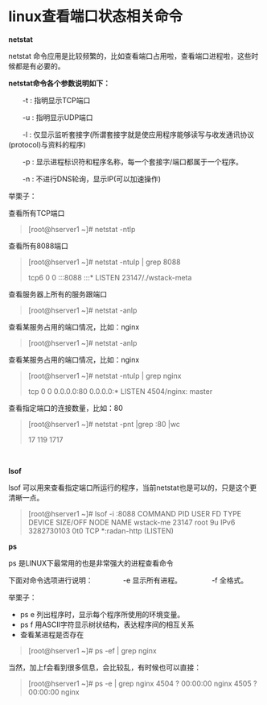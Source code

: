 

# linux查看端口状态相关命令

**netstat**

netstat 命令应用是比较频繁的，比如查看端口占用啦，查看端口进程啦，这些时候都是有必要的。

**netstat命令各个参数说明如下：**

　　-t : 指明显示TCP端口

　　-u : 指明显示UDP端口

　　-l : 仅显示监听套接字(所谓套接字就是使应用程序能够读写与收发通讯协议(protocol)与资料的程序)

　　-p : 显示进程标识符和程序名称，每一个套接字/端口都属于一个程序。

　　-n : 不进行DNS轮询，显示IP(可以加速操作)

举栗子：

 查看所有TCP端口

> [root@hserver1 ~]# netstat -ntlp

查看所有8088端口

> [root@hserver1 ~]# netstat -ntulp | grep 8088
>
> tcp6       0      0 :::8088                 :::*                    LISTEN      23147/./wstack-meta

查看服务器上所有的服务跟端口

> [root@hserver1 ~]# netstat -anlp

查看某服务占用的端口情况，比如：nginx

> [root@hserver1 ~]# netstat -anlp

查看某服务占用的端口情况，比如：nginx

> [root@hserver1 ~]# netstat -ntulp | grep nginx
>
> tcp        0      0 0.0.0.0:80              0.0.0.0:*               LISTEN      4504/nginx: master

查看指定端口的连接数量，比如：80

> [root@hserver1 ~]# netstat -pnt |grep :80 |wc
>
> 17     119    1717

​       

**lsof**

lsof 可以用来查看指定端口所运行的程序，当前netstat也是可以的，只是这个更清晰一点。

> [root@hserver1 ~]# lsof -i :8088
> COMMAND     PID USER   FD   TYPE     DEVICE SIZE/OFF NODE NAME
> wstack-me 23147 root    9u  IPv6 3282730103      0t0  TCP *:radan-http (LISTEN)



**ps**

ps 是LINUX下最常用的也是非常强大的进程查看命令

下面对命令选项进行说明：
　　　　-e 显示所有进程。
　　　　-f 全格式。

举栗子：

- ps e 列出程序时，显示每个程序所使用的环境变量。
-  ps f 用ASCII字符显示树状结构，表达程序间的相互关系
- 查看某进程是否存在

> [root@hserver1 ~]# ps -ef | grep nginx



当然，加上f会看到很多信息，会比较乱，有时候也可以直接：

> [root@hserver1 ~]# ps -e | grep nginx
>  4504 ?        00:00:00 nginx
>  4505 ?        00:00:00 nginx
